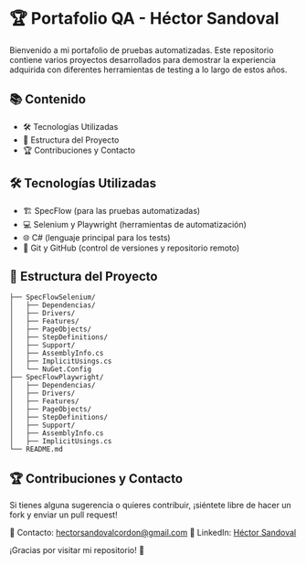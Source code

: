 # 🏆 Portafolio QA - Héctor Sandoval

Bienvenido a mi portafolio de pruebas automatizadas. Este repositorio contiene varios proyectos desarrollados para demostrar la experiencia adquirida con diferentes herramientas de testing a lo largo de estos años.

## 📚 Contenido
- 🛠️ Tecnologías Utilizadas
- 📂 Estructura del Proyecto
- 🏆 Contribuciones y Contacto

## 🛠️ Tecnologías Utilizadas
- 🏗️ SpecFlow (para las pruebas automatizadas)
- 💻 Selenium y Playwright (herramientas de automatización)
- 🌐 C# (lenguaje principal para los tests)
- 🔗 Git y GitHub (control de versiones y repositorio remoto)

## 📂 Estructura del Proyecto
```plaintext
├── SpecFlowSelenium/
│   ├── Dependencias/
│   ├── Drivers/
│   ├── Features/
│   ├── PageObjects/
│   ├── StepDefinitions/
│   ├── Support/
│   ├── AssemblyInfo.cs
│   ├── ImplicitUsings.cs
│   └── NuGet.Config
├── SpecFlowPlaywright/
│   ├── Dependencias/
│   ├── Drivers/
│   ├── Features/
│   ├── PageObjects/
│   ├── StepDefinitions/
│   ├── Support/
│   ├── AssemblyInfo.cs
│   ├── ImplicitUsings.cs
└── README.md
```

## 🏆 Contribuciones y Contacto
Si tienes alguna sugerencia o quieres contribuir, ¡siéntete libre de hacer un fork y enviar un pull request!

📧 Contacto: hectorsandovalcordon@gmail.com 🔗 LinkedIn: [Héctor Sandoval](https://www.linkedin.com/in/hectorsandovalcordon/)

¡Gracias por visitar mi repositorio! 🚀
